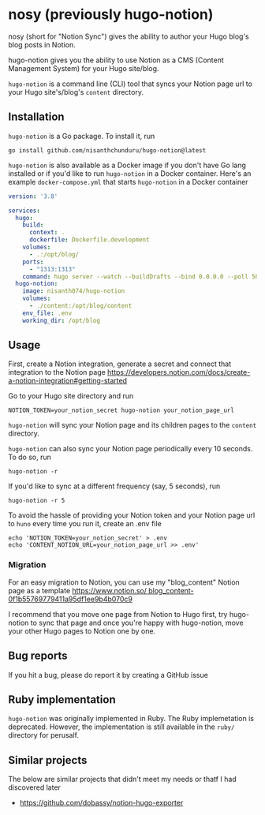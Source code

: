 # nosy (previously hugo-notion)

nosy (short for "Notion Sync") gives the ability to author your Hugo blog's blog posts in Notion.

hugo-notion gives you the ability to use Notion as a CMS (Content Management System) for your Hugo site/blog.

`hugo-notion` is a command line (CLI) tool that syncs your Notion page url to your Hugo site's/blog's `content` directory.

## Installation

`hugo-notion` is a Go package. To install it, run

```
go install github.com/nisanthchunduru/hugo-notion@latest
```

`hugo-notion` is also available as a Docker image if you don't have Go lang installed or if you'd like to run `hugo-notion` in a Docker container. Here's an example `docker-compose.yml` that starts `hugo-notion` in a Docker container

```yaml
version: '3.8'

services:
  hugo:
    build:
      context: .
      dockerfile: Dockerfile.development
    volumes:
      - .:/opt/blog/
    ports:
      - "1313:1313"
    command: hugo server --watch --buildDrafts --bind 0.0.0.0 --poll 500ms
  hugo-notion:
    image: nisanth074/hugo-notion
    volumes:
      - ./content:/opt/blog/content
    env_file: .env
    working_dir: /opt/blog
```

## Usage

First, create a Notion integration, generate a secret and connect that integration to the Notion page https://developers.notion.com/docs/create-a-notion-integration#getting-started

Go to your Hugo site directory and run

```
NOTION_TOKEN=your_notion_secret hugo-notion your_notion_page_url
```

`hugo-notion` will sync your Notion page and its children pages to the `content` directory.

`hugo-notion` can also sync your Notion page periodically every 10 seconds. To do so, run

```
hugo-notion -r
```

If you'd like to sync at a different frequency (say, 5 seconds), run

```
hugo-notion -r 5
```

To avoid the hassle of providing your Notion token and your Notion page url to `huno` every time you run it, create an .env file

```
echo 'NOTION_TOKEN=your_notion_secret' > .env
echo 'CONTENT_NOTION_URL=your_notion_page_url >> .env'
```

### Migration

For an easy migration to Notion, you can use my "blog_content" Notion page as a template [https://www.notion.so/ blog_content-0f1b55769779411a95df1ee9b4b070c9](https://www.notion.so/blog_content-0f1b55769779411a95df1ee9b4b070c9)

I recommend that you move one page from Notion to Hugo first, try hugo-notion to sync that page and once you're happy with hugo-notion, move your other Hugo pages to Notion one by one.

## Bug reports

If you hit a bug, please do report it by creating a GitHub issue

## Ruby implementation

`hugo-notion` was originally implemented in Ruby. The Ruby implemetation is deprecated. However, the implementation is still available in the `ruby/` directory for perusalf. 

## Similar projects

The below are similar projects that didn't meet my needs or thatf I had discovered later

- https://github.com/dobassy/notion-hugo-exporter
